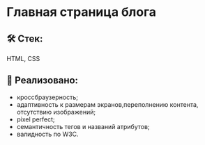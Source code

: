 # Главная страница блога

## 🛠️ Стек:
HTML, CSS

## 📝 Реализовано:
- кроссбраузерность;
- адаптивность к размерам экранов,переполнению контента, отсутствию изображений;
- pixel perfect;
- семантичность тегов и названий атрибутов;
- валидность по W3C.
